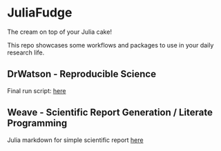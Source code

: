 # JuliaFudge

The cream on top of your Julia cake!

This repo showcases some workflows and packages to use in your daily research
life.

## DrWatson - Reproducible Science

Final run script: [here](scripts/npu/final_run.jl)


## Weave - Scientific Report Generation / Literate Programming

Julia markdown for simple scientific report [here](papers/main.jmd)
